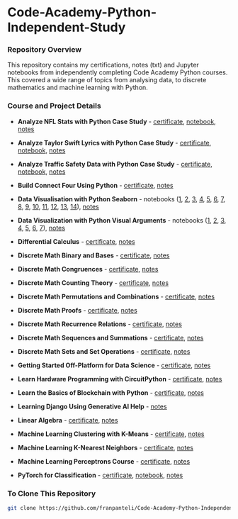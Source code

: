 # Code-Academy-Python-Independent-Study

### Repository Overview
This repository contains my certifications, notes (txt) and Jupyter notebooks from independently completing Code Academy Python courses. This covered a wide range of topics from analysing data, to discrete mathematics and machine learning with Python. 

### Course and Project Details

- **Analyze NFL Stats with Python Case Study** - [certificate](https://github.com/franpanteli/Code-Academy-Python-Independent-Study/blob/main/Analyze%20NFL%20Stats%20with%20Python%20Case%20Study/Analyze%20NFL%20Stats%20with%20Python%20Case%20Study%20Certificate.pdf), [notebook](https://github.com/franpanteli/Code-Academy-Python-Independent-Study/blob/main/Analyze%20NFL%20Stats%20with%20Python%20Case%20Study/Analyze%20NFL%20Stats%20with%20Python%20Case%20Study%20Notebook.ipynb), [notes](https://github.com/franpanteli/Code-Academy-Python-Independent-Study/blob/main/Analyze%20NFL%20Stats%20with%20Python%20Case%20Study/Analyze%20NFL%20Stats%20with%20Python%20Case%20Study%20Notes.txt)

- **Analyze Taylor Swift Lyrics with Python Case Study** - [certificate](https://github.com/franpanteli/Code-Academy-Python-Independent-Study/blob/main/Analyze%20Taylor%20Swift%20Lyrics%20with%20Python%20Case%20Study/Analyze%20Taylor%20Swift%20Lyrics%20with%20Python%20Case%20Study%20Certificate.pdf), [notebook](https://github.com/franpanteli/Code-Academy-Python-Independent-Study/blob/main/Analyze%20Taylor%20Swift%20Lyrics%20with%20Python%20Case%20Study/Analyze%20Taylor%20Swift%20Lyrics%20with%20Python%20Case%20Study%20Notebook.ipynb), [notes](https://github.com/franpanteli/Code-Academy-Python-Independent-Study/blob/main/Analyze%20Taylor%20Swift%20Lyrics%20with%20Python%20Case%20Study/Analyze%20Taylor%20Swift%20Lyrics%20with%20Python%20Case%20Study%20Notes.txt)

- **Analyze Traffic Safety Data with Python Case Study** - [certificate](https://github.com/franpanteli/Code-Academy-Python-Independent-Study/blob/main/Analyze%20Traffic%20Safety%20Data%20with%20Python%20Case%20Study/Analyze%20Traffic%20Safety%20Data%20with%20Python%20Case%20Study%20Certificate.pdf), [notebook](https://github.com/franpanteli/Code-Academy-Python-Independent-Study/blob/main/Analyze%20Traffic%20Safety%20Data%20with%20Python%20Case%20Study/Analyze%20Traffic%20Safety%20Data%20with%20Python%20Case%20Study%20Notebook.ipynb), [notes](https://github.com/franpanteli/Code-Academy-Python-Independent-Study/blob/main/Analyze%20Traffic%20Safety%20Data%20with%20Python%20Case%20Study/Analyze%20Traffic%20Safety%20Data%20with%20Python%20Case%20Study.txt)
- **Build Connect Four Using Python** - [certificate](https://github.com/franpanteli/Code-Academy-Python-Independent-Study/blob/main/Build%20Connect%20Four%20Using%20Python/Build%20Connect%20Four%20Using%20Python%20Certificate.pdf), [notes](https://github.com/franpanteli/Code-Academy-Python-Independent-Study/blob/main/Build%20Connect%20Four%20Using%20Python/Build%20Connect%20Four%20Using%20Python%20Notes.txt)

- **Data Visualisation with Python Seaborn** - notebooks ([1](https://github.com/franpanteli/Code-Academy-Python-Independent-Study/blob/main/Data%20Visualisation%20with%20Python%20Seaborn/1%20Data%20Visualisation%20with%20Python%20Seaborn%20Notebook.ipynb), [2](https://github.com/franpanteli/Code-Academy-Python-Independent-Study/blob/main/Data%20Visualisation%20with%20Python%20Seaborn/2%20Data%20Visualisation%20with%20Python%20Seaborn%20Notebook.ipynb), [3](https://github.com/franpanteli/Code-Academy-Python-Independent-Study/blob/main/Data%20Visualisation%20with%20Python%20Seaborn/3%20Data%20Visualisation%20with%20Python%20Seaborn%20Notebook.ipynb), [4](https://github.com/franpanteli/Code-Academy-Python-Independent-Study/blob/main/Data%20Visualisation%20with%20Python%20Seaborn/4%20Data%20Visualisation%20with%20Python%20Seaborn%20Notebook.ipynb), [5](https://github.com/franpanteli/Code-Academy-Python-Independent-Study/blob/main/Data%20Visualisation%20with%20Python%20Seaborn/5%20Data%20Visualisation%20with%20Python%20Seaborn%20Notebook.ipynb), [6](https://github.com/franpanteli/Code-Academy-Python-Independent-Study/blob/main/Data%20Visualisation%20with%20Python%20Seaborn/6%20Data%20Visualisation%20with%20Python%20Seaborn%20Notebook.ipynb), [7](https://github.com/franpanteli/Code-Academy-Python-Independent-Study/blob/main/Data%20Visualisation%20with%20Python%20Seaborn/7%20Data%20Visualisation%20with%20Python%20Seaborn%20Notebook.ipynb), [8](https://github.com/franpanteli/Code-Academy-Python-Independent-Study/blob/main/Data%20Visualisation%20with%20Python%20Seaborn/8%20Data%20Visualisation%20with%20Python%20Seaborn%20Notebook.ipynb), [9](https://github.com/franpanteli/Code-Academy-Python-Independent-Study/blob/main/Data%20Visualisation%20with%20Python%20Seaborn/9%20Data%20Visualisation%20with%20Python%20Seaborn%20Notebook.ipynb), [10](https://github.com/franpanteli/Code-Academy-Python-Independent-Study/blob/main/Data%20Visualisation%20with%20Python%20Seaborn/10%20Data%20Visualisation%20with%20Python%20Seaborn%20Notebook.ipynb), [11](https://github.com/franpanteli/Code-Academy-Python-Independent-Study/blob/main/Data%20Visualisation%20with%20Python%20Seaborn/11%20Data%20Visualisation%20with%20Python%20Seaborn%20Notebook.ipynb), [12](https://github.com/franpanteli/Code-Academy-Python-Independent-Study/blob/main/Data%20Visualisation%20with%20Python%20Seaborn/12%20Data%20Visualisation%20with%20Python%20Seaborn%20Notebook.ipynb), [13](https://github.com/franpanteli/Code-Academy-Python-Independent-Study/blob/main/Data%20Visualisation%20with%20Python%20Seaborn/13%20Data%20Visualisation%20with%20Python%20Seaborn%20Notebook.ipynb), [14](https://github.com/franpanteli/Code-Academy-Python-Independent-Study/blob/main/Data%20Visualisation%20with%20Python%20Seaborn/14%20Data%20Visualisation%20with%20Python%20Seaborn%20Notebook.pdf)), [notes](https://github.com/franpanteli/Code-Academy-Python-Independent-Study/blob/main/Data%20Visualisation%20with%20Python%20Seaborn/Data%20Visualisation%20with%20Python%20Seaborn%20Notes.txt)

- **Data Visualization with Python Visual Arguments** - notebooks ([1](https://github.com/franpanteli/Code-Academy-Python-Independent-Study/blob/main/Data%20Visualization%20with%20Python%20Visual%20Arguments/1%20Data%20Visualization%20with%20Python%20Visual%20Arguments%20Notebook.ipynb), [2](https://github.com/franpanteli/Code-Academy-Python-Independent-Study/blob/main/Data%20Visualization%20with%20Python%20Visual%20Arguments/2%20Data%20Visualization%20with%20Python%20Visual%20Arguments%20Notebook.ipynb), [3](https://github.com/franpanteli/Code-Academy-Python-Independent-Study/blob/main/Data%20Visualization%20with%20Python%20Visual%20Arguments/3%20Data%20Visualization%20with%20Python%20Visual%20Arguments%20Notebook.ipynb), [4](https://github.com/franpanteli/Code-Academy-Python-Independent-Study/blob/main/Data%20Visualization%20with%20Python%20Visual%20Arguments/4%20Data%20Visualization%20with%20Python%20Visual%20Arguments%20Notebook.ipynb), [5](https://github.com/franpanteli/Code-Academy-Python-Independent-Study/blob/main/Data%20Visualization%20with%20Python%20Visual%20Arguments/5%20Data%20Visualization%20with%20Python%20Visual%20Arguments%20Notebook.ipynb), [6](https://github.com/franpanteli/Code-Academy-Python-Independent-Study/blob/main/Data%20Visualization%20with%20Python%20Visual%20Arguments/6%20Data%20Visualization%20with%20Python%20Visual%20Arguments%20Notebook.ipynb), [7](https://github.com/franpanteli/Code-Academy-Python-Independent-Study/blob/main/Data%20Visualization%20with%20Python%20Visual%20Arguments/7%20Data%20Visualization%20with%20Python%20Visual%20Arguments%20Notebook.ipynb)), [notes](https://github.com/franpanteli/Code-Academy-Python-Independent-Study/blob/main/Data%20Visualization%20with%20Python%20Visual%20Arguments/Data%20Visualization%20with%20Python%20Visual%20Arguments%20Notes.txt)

- **Differential Calculus** - [certificate](https://github.com/franpanteli/Code-Academy-Python-Independent-Study/blob/main/Differential%20Calculus/Differential%20Calculus%20Certificate.pdf), [notes](https://github.com/franpanteli/Code-Academy-Python-Independent-Study/blob/main/Differential%20Calculus/Differential%20Calculus%20Notes.txt)

- **Discrete Math Binary and Bases** - [certificate](https://github.com/franpanteli/Code-Academy-Python-Independent-Study/blob/main/Discrete%20Math%20Binary%20and%20Bases/Discrete%20Math%20Binary%20and%20Bases%20Certificate.pdf), [notes](https://github.com/franpanteli/Code-Academy-Python-Independent-Study/blob/main/Discrete%20Math%20Binary%20and%20Bases/Discrete%20Math%20Binary%20and%20Bases%20Notes.txt)

- **Discrete Math Congruences** - [certificate](https://github.com/franpanteli/Code-Academy-Python-Independent-Study/blob/main/Discrete%20Math%20Congruences/Discrete%20Math%20Congruences%20Certificate.pdf), [notes](https://github.com/franpanteli/Code-Academy-Python-Independent-Study/blob/main/Discrete%20Math%20Congruences/Discrete%20Math%20Congruences%20Notes.txt)

- **Discrete Math Counting Theory** - [certificate](https://github.com/franpanteli/Code-Academy-Python-Independent-Study/blob/main/Discrete%20Math%20Counting%20Theory/Discrete%20Math%20Counting%20Theory%20Certificate.pdf), [notes](https://github.com/franpanteli/Code-Academy-Python-Independent-Study/blob/main/Discrete%20Math%20Counting%20Theory/Discrete%20Math%20Counting%20Theory.txt)

- **Discrete Math Permutations and Combinations** - [certificate](https://github.com/franpanteli/Code-Academy-Python-Independent-Study/blob/main/Discrete%20Math%20Permutations%20and%20Combinations/Discrete%20Math%20Permutations%20and%20Combinations%20Certificate.pdf), [notes](https://github.com/franpanteli/Code-Academy-Python-Independent-Study/blob/main/Discrete%20Math%20Permutations%20and%20Combinations/Discrete%20Math%20Permutations%20and%20Combinations%20Notes.txt)

- **Discrete Math Proofs** - [certificate](https://github.com/franpanteli/Code-Academy-Python-Independent-Study/blob/main/Discrete%20Math%20Proofs/Discrete%20Math%20Proofs%20Certificate.pdf), [notes](https://github.com/franpanteli/Code-Academy-Python-Independent-Study/blob/main/Discrete%20Math%20Proofs/Discrete%20Math%20Proofs%20Notes.txt)

- **Discrete Math Recurrence Relations** - [certificate](https://github.com/franpanteli/Code-Academy-Python-Independent-Study/blob/main/Discrete%20Math%20Recurrence%20Relations/Discrete%20Math%20Recurrence%20Relations%20Certificate.pdf), [notes](https://github.com/franpanteli/Code-Academy-Python-Independent-Study/blob/main/Discrete%20Math%20Recurrence%20Relations/Discrete%20Math%20Recurrence%20Relations%20Notes.txt)

- **Discrete Math Sequences and Summations** - [certificate](https://github.com/franpanteli/Code-Academy-Python-Independent-Study/blob/main/Discrete%20Math%20Sequences%20and%20Summations/Discrete%20Math%20Sequences%20and%20Summations%20Certificate.pdf), [notes](https://github.com/franpanteli/Code-Academy-Python-Independent-Study/blob/main/Discrete%20Math%20Sequences%20and%20Summations/Discrete%20Math%20Sequences%20and%20Summations.txt)

- **Discrete Math Sets and Set Operations** - [certificate](https://github.com/franpanteli/Code-Academy-Python-Independent-Study/blob/main/Discrete%20Math%20Sets%20and%20Set%20Operations/Discrete%20Math%20Sets%20and%20Set%20Operations%20Certificate.pdf), [notes](https://github.com/franpanteli/Code-Academy-Python-Independent-Study/blob/main/Discrete%20Math%20Sets%20and%20Set%20Operations/Discrete%20Math%20Sets%20and%20Set%20Operations%20Notes.txt)

- **Getting Started Off-Platform for Data Science** - [certificate](https://github.com/franpanteli/Code-Academy-Python-Independent-Study/blob/main/Getting%20Started%20Off-Platform%20for%20Data%20Science/Getting%20Started%20Off-Platform%20for%20Data%20Science%20Certificate.pdf), [notes](https://github.com/franpanteli/Code-Academy-Python-Independent-Study/blob/main/Getting%20Started%20Off-Platform%20for%20Data%20Science/Getting%20Started%20Off-Platform%20for%20Data%20Science%20Notes.txt)

- **Learn Hardware Programming with CircuitPython** - [certificate](https://github.com/franpanteli/Code-Academy-Python-Independent-Study/blob/main/Learn%20Hardware%20Programming%20with%20CircuitPython/Learn%20Hardware%20Programming%20with%20CircuitPython%20Certificate.pdf), [notes](https://github.com/franpanteli/Code-Academy-Python-Independent-Study/blob/main/Learn%20Hardware%20Programming%20with%20CircuitPython/Learn%20Hardware%20Programming%20with%20CircuitPython%20Notes.txt)

- **Learn the Basics of Blockchain with Python** - [certificate](https://github.com/franpanteli/Code-Academy-Python-Independent-Study/blob/main/Learn%20the%20Basics%20of%20Blockchain%20with%20Python/Learn%20the%20Basics%20of%20Blockchain%20with%20Python%20Certificate.pdf), [notes](https://github.com/franpanteli/Code-Academy-Python-Independent-Study/blob/main/Learn%20the%20Basics%20of%20Blockchain%20with%20Python/Learn%20the%20Basics%20of%20Blockchain%20with%20Python%20Notes.txt)

- **Learning Django Using Generative AI Help** - [notes](https://github.com/franpanteli/Code-Academy-Python-Independent-Study/blob/main/Learning%20Django%20Using%20Generative%20AI%20Help/Learning%20Django%20Using%20Generative%20AI%20Help%20Notes.pdf)

- **Linear Algebra** - [certificate](https://github.com/franpanteli/Code-Academy-Python-Independent-Study/blob/main/Linear%20Algebra/Linear%20Algebra%20Certificate.pdf), [notes](https://github.com/franpanteli/Code-Academy-Python-Independent-Study/blob/main/Linear%20Algebra/Linear%20Algebra%20Notes.txt)

- **Machine Learning Clustering with K-Means** - [certificate](https://github.com/franpanteli/Code-Academy-Python-Independent-Study/blob/main/Machine%20Learning%20Clustering%20with%20K-Means/Machine%20Learning%20Clustering%20with%20K-Means%20Certificate.pdf), [notes](https://github.com/franpanteli/Code-Academy-Python-Independent-Study/blob/main/Machine%20Learning%20Clustering%20with%20K-Means/Machine%20Learning%20Clustering%20with%20K-Means%20Notes.txt)

- **Machine Learning K-Nearest Neighbors** - [certificate](https://github.com/franpanteli/Code-Academy-Python-Independent-Study/blob/main/Machine%20Learning%20K-Nearest%20Neighbors/Machine%20Learning%20K-Nearest%20Neighbors%20Certificate.pdf), [notes](https://github.com/franpanteli/Code-Academy-Python-Independent-Study/blob/main/Machine%20Learning%20K-Nearest%20Neighbors/Machine%20Learning%20K-Nearest%20Neighbors%20Notes.txt)

- **Machine Learning Perceptrons Course** - [certificate](https://github.com/franpanteli/Code-Academy-Python-Independent-Study/blob/main/Machine%20Learning%20Perceptrons%20Course/Machine%20Learning%20Perceptrons%20Certificate.pdf), [notes](https://github.com/franpanteli/Code-Academy-Python-Independent-Study/blob/main/Machine%20Learning%20Perceptrons%20Course/Machine%20Learning%20Perceptrons%20Notes.txt)

- **PyTorch for Classification** - [certificate](https://github.com/franpanteli/Code-Academy-Python-Independent-Study/blob/main/PyTorch%20for%20Classification/PyTorch%20for%20Classification%20Certificate.pdf), [notebook](https://github.com/franpanteli/Code-Academy-Python-Independent-Study/blob/main/PyTorch%20for%20Classification/PyTorch%20for%20Classification%20Notebook.ipynb), [notes](https://github.com/franpanteli/Code-Academy-Python-Independent-Study/blob/main/PyTorch%20for%20Classification/PyTorch%20for%20Classification%20Notes.txt)

### To Clone This Repository
```bash
git clone https://github.com/franpanteli/Code-Academy-Python-Independent-Study.git
